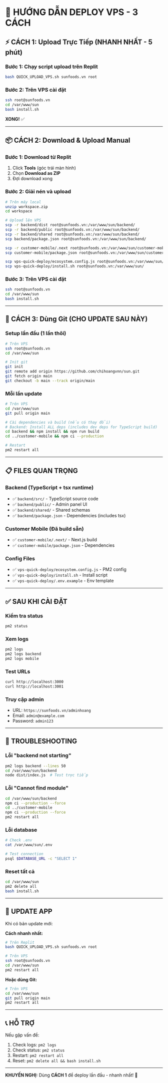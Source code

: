 # 🚀 HƯỚNG DẪN DEPLOY VPS - 3 CÁCH

## ⚡ CÁCH 1: Upload Trực Tiếp (NHANH NHẤT - 5 phút)

### Bước 1: Chạy script upload trên Replit
```bash
bash QUICK_UPLOAD_VPS.sh sunfoods.vn root
```

### Bước 2: Trên VPS cài đặt
```bash
ssh root@sunfoods.vn
cd /var/www/sun
bash install.sh
```

**XONG!** ✅

---

## 📦 CÁCH 2: Download & Upload Manual

### Bước 1: Download từ Replit
1. Click **Tools** (góc trái màn hình)
2. Chọn **Download as ZIP**
3. Đợi download xong

### Bước 2: Giải nén và upload
```bash
# Trên máy local
unzip workspace.zip
cd workspace

# Upload lên VPS
scp -r backend/dist root@sunfoods.vn:/var/www/sun/backend/
scp -r backend/public root@sunfoods.vn:/var/www/sun/backend/
scp -r backend/shared root@sunfoods.vn:/var/www/sun/backend/
scp backend/package.json root@sunfoods.vn:/var/www/sun/backend/

scp -r customer-mobile/.next root@sunfoods.vn:/var/www/sun/customer-mobile/
scp customer-mobile/package.json root@sunfoods.vn:/var/www/sun/customer-mobile/

scp vps-quick-deploy/ecosystem.config.js root@sunfoods.vn:/var/www/sun/
scp vps-quick-deploy/install.sh root@sunfoods.vn:/var/www/sun/
```

### Bước 3: Trên VPS cài đặt
```bash
ssh root@sunfoods.vn
cd /var/www/sun
bash install.sh
```

---

## 🔄 CÁCH 3: Dùng Git (CHO UPDATE SAU NÀY)

### Setup lần đầu (1 lần thôi)
```bash
# Trên VPS
ssh root@sunfoods.vn
cd /var/www/sun

# Init git
git init
git remote add origin https://github.com/chihoangvnn/sun.git
git fetch origin main
git checkout -b main --track origin/main
```

### Mỗi lần update
```bash
# Trên VPS
cd /var/www/sun
git pull origin main

# Cài dependencies và build (nếu có thay đổi)
# Backend: Install ALL deps (includes dev deps for TypeScript build)
cd backend && npm install && npm run build
cd ../customer-mobile && npm ci --production

# Restart
pm2 restart all
```

---

## 📋 FILES QUAN TRỌNG

### Backend (TypeScript + tsx runtime)
- ✅ `backend/src/` - TypeScript source code
- ✅ `backend/public/` - Admin panel UI  
- ✅ `backend/shared/` - Shared schemas
- ✅ `backend/package.json` - Dependencies (includes tsx)

### Customer Mobile (Đã build sẵn)
- ✅ `customer-mobile/.next/` - Next.js build
- ✅ `customer-mobile/package.json` - Dependencies

### Config Files
- ✅ `vps-quick-deploy/ecosystem.config.js` - PM2 config
- ✅ `vps-quick-deploy/install.sh` - Install script
- ✅ `vps-quick-deploy/.env.example` - Env template

---

## ✅ SAU KHI CÀI ĐẶT

### Kiểm tra status
```bash
pm2 status
```

### Xem logs
```bash
pm2 logs
pm2 logs backend
pm2 logs mobile
```

### Test URLs
```bash
curl http://localhost:3000
curl http://localhost:3001
```

### Truy cập admin
- URL: `https://sunfoods.vn/adminhoang`
- Email: `admin@example.com`
- Password: `admin123`

---

## 🔧 TROUBLESHOOTING

### Lỗi "backend not starting"
```bash
pm2 logs backend --lines 50
cd /var/www/sun/backend
node dist/index.js  # Test trực tiếp
```

### Lỗi "Cannot find module"
```bash
cd /var/www/sun/backend
npm ci --production --force
cd ../customer-mobile
npm ci --production --force
pm2 restart all
```

### Lỗi database
```bash
# Check .env
cat /var/www/sun/.env

# Test connection
psql $DATABASE_URL -c "SELECT 1"
```

### Reset tất cả
```bash
cd /var/www/sun
pm2 delete all
bash install.sh
```

---

## 🔄 UPDATE APP

Khi có bản update mới:

**Cách nhanh nhất:**
```bash
# Trên Replit
bash QUICK_UPLOAD_VPS.sh sunfoods.vn root

# Trên VPS  
ssh root@sunfoods.vn
cd /var/www/sun
pm2 restart all
```

**Hoặc dùng Git:**
```bash
# Trên VPS
cd /var/www/sun
git pull origin main
pm2 restart all
```

---

## 📞 HỖ TRỢ

Nếu gặp vấn đề:
1. Check logs: `pm2 logs`
2. Check status: `pm2 status`
3. Restart: `pm2 restart all`
4. Reset: `pm2 delete all && bash install.sh`

---

**KHUYẾN NGHỊ:** Dùng **CÁCH 1** để deploy lần đầu - nhanh nhất! 🚀
